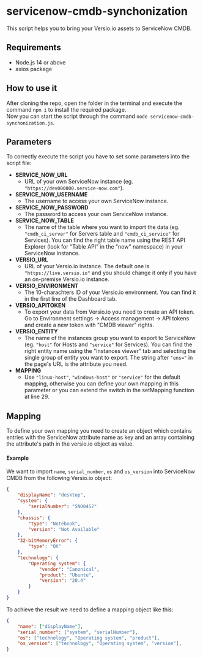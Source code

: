 # servicenow-cmdb-synchonization

This script helps you to bring your Versio.io assets to ServiceNow CMDB.

## Requirements

- Node.js 14 or above
- axios package

## How to use it

After cloning the repo, open the folder in the terminal and execute the command `npm i` to install the required package.  
Now you can start the script through the command `node servicenow-cmdb-synchonization.js`.

## Parameters

To correctly execute the script you have to set some parameters into the script file:
- **SERVICE_NOW_URL**
  - URL of your own ServiceNow instance (eg. `"https://dev000000.service-now.com"`).
- **SERVICE_NOW_USERNAME**
  - The username to access your own ServiceNow instance.
- **SERVICE_NOW_PASSWORD**
  - The password to access your own ServiceNow instance.
- **SERVICE_NOW_TABLE**
  - The name of the table where you want to import the data (eg. `"cmdb_ci_server"` for Servers table and `"cmdb_ci_service"` for Services). You can find the right table name using the REST API Explorer (look for "Table API" in the "now" namespace) in your ServiceNow instance.
- **VERSIO_URL**
  - URL of your Versio.io instance. The default one is `"https://live.versio.io"` and you should change it only if you have an on-premise Versio.io instance.
- **VERSIO_ENVIRONMENT**
  - The 10-charachters ID of your Versio.io environment. You can find it in the first line of the Dashboard tab.
- **VERSIO_APITOKEN**
  - To export your data from Versio.io you need to create an API token. Go to Environment settings -> Access management -> API tokens and create a new token with "CMDB viewer" rights.
- **VERSIO_ENTITY**
  - The name of the instances group you want to export to ServiceNow (eg. `"host"` for Hosts and `"service"` for Services). You can find the right entity name using the "Instances viewer" tab and selecting the single group of entity you want to export. The string after `"ens="` in the page's URL is the attribute you need.
- **MAPPING**
  - Use `"linux-host"`, `"windows-host"` or `"service"` for the default mapping, otherwise you can define your own mapping in this parameter or you can extend the switch in the setMapping function at line 29.

## Mapping

To define your own mapping you need to create an object which contains entries with the ServiceNow attribute name as key and an array containing the attribute's path in the versio.io object as value.

#### Example
We want to import `name`, `serial_number`, `os` and `os_version` into ServiceNow CMDB from the following Versio.io object:  

```json
{
    "displayName": "desktop",
    "system": {
        "serialNumber": "SN00452"
    },
    "chassis": {
        "type": "Notebook",
        "version": "Not Available"
    },
    "32-bitMemoryError": {
        "type": "OK"
    },
    "technology": {
        "Operating system": {
            "vendor": "Canonical",
            "product": "Ubuntu",
            "version": "20.4"
        }
    }
}
```

To achieve the result we need to define a mapping object like this:  
```json
{
    "name": ["displayName"],
    "serial_number": ["system", "serialNumber"],
    "os": ["technology", "Operating system", "product"],
    "os_version": ["technology", "Operating system", "version"],
}
```
